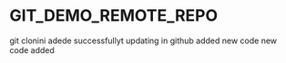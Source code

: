 # GIT_DEMO_REMOTE_REPO
git clonini adede successfullyt
updating in github
added new code
 new code added